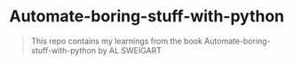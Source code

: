 # Automate-boring-stuff-with-python
> This repo contains my learnings from the book Automate-boring-stuff-with-python by AL SWEIGART
